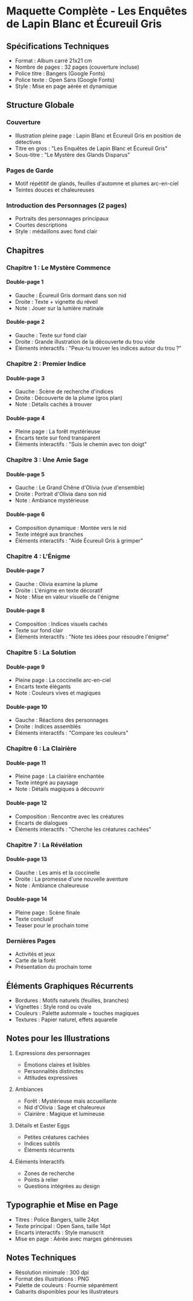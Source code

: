 # Maquette Complète - Les Enquêtes de Lapin Blanc et Écureuil Gris

## Spécifications Techniques
- Format : Album carré 21x21 cm
- Nombre de pages : 32 pages (couverture incluse)
- Police titre : Bangers (Google Fonts)
- Police texte : Open Sans (Google Fonts)
- Style : Mise en page aérée et dynamique

## Structure Globale

### Couverture
- Illustration pleine page : Lapin Blanc et Écureuil Gris en position de détectives
- Titre en gros : "Les Enquêtes de Lapin Blanc et Écureuil Gris"
- Sous-titre : "Le Mystère des Glands Disparus"

### Pages de Garde
- Motif répétitif de glands, feuilles d'automne et plumes arc-en-ciel
- Teintes douces et chaleureuses

### Introduction des Personnages (2 pages)
- Portraits des personnages principaux
- Courtes descriptions
- Style : médaillons avec fond clair

## Chapitres

### Chapitre 1 : Le Mystère Commence
#### Double-page 1
- Gauche : Écureuil Gris dormant dans son nid
- Droite : Texte + vignette du réveil
- Note : Jouer sur la lumière matinale

#### Double-page 2
- Gauche : Texte sur fond clair
- Droite : Grande illustration de la découverte du trou vide
- Éléments interactifs : "Peux-tu trouver les indices autour du trou ?"

### Chapitre 2 : Premier Indice
#### Double-page 3
- Gauche : Scène de recherche d'indices
- Droite : Découverte de la plume (gros plan)
- Note : Détails cachés à trouver

#### Double-page 4
- Pleine page : La forêt mystérieuse
- Encarts texte sur fond transparent
- Éléments interactifs : "Suis le chemin avec ton doigt"

### Chapitre 3 : Une Amie Sage
#### Double-page 5
- Gauche : Le Grand Chêne d'Olivia (vue d'ensemble)
- Droite : Portrait d'Olivia dans son nid
- Note : Ambiance mystérieuse

#### Double-page 6
- Composition dynamique : Montée vers le nid
- Texte intégré aux branches
- Éléments interactifs : "Aide Écureuil Gris à grimper"

### Chapitre 4 : L'Énigme
#### Double-page 7
- Gauche : Olivia examine la plume
- Droite : L'énigme en texte décoratif
- Note : Mise en valeur visuelle de l'énigme

#### Double-page 8
- Composition : Indices visuels cachés
- Texte sur fond clair
- Éléments interactifs : "Note tes idées pour résoudre l'énigme"

### Chapitre 5 : La Solution
#### Double-page 9
- Pleine page : La coccinelle arc-en-ciel
- Encarts texte élégants
- Note : Couleurs vives et magiques

#### Double-page 10
- Gauche : Réactions des personnages
- Droite : Indices assemblés
- Éléments interactifs : "Compare les couleurs"

### Chapitre 6 : La Clairière
#### Double-page 11
- Pleine page : La clairière enchantée
- Texte intégré au paysage
- Note : Détails magiques à découvrir

#### Double-page 12
- Composition : Rencontre avec les créatures
- Encarts de dialogues
- Éléments interactifs : "Cherche les créatures cachées"

### Chapitre 7 : La Révélation
#### Double-page 13
- Gauche : Les amis et la coccinelle
- Droite : La promesse d'une nouvelle aventure
- Note : Ambiance chaleureuse

#### Double-page 14
- Pleine page : Scène finale
- Texte conclusif
- Teaser pour le prochain tome

### Dernières Pages
- Activités et jeux
- Carte de la forêt
- Présentation du prochain tome

## Éléments Graphiques Récurrents
- Bordures : Motifs naturels (feuilles, branches)
- Vignettes : Style rond ou ovale
- Couleurs : Palette automnale + touches magiques
- Textures : Papier naturel, effets aquarelle

## Notes pour les Illustrations
1. Expressions des personnages
   - Émotions claires et lisibles
   - Personnalités distinctes
   - Attitudes expressives

2. Ambiances
   - Forêt : Mystérieuse mais accueillante
   - Nid d'Olivia : Sage et chaleureux
   - Clairière : Magique et lumineuse

3. Détails et Easter Eggs
   - Petites créatures cachées
   - Indices subtils
   - Éléments récurrents

4. Éléments Interactifs
   - Zones de recherche
   - Points à relier
   - Questions intégrées au design

## Typographie et Mise en Page
- Titres : Police Bangers, taille 24pt
- Texte principal : Open Sans, taille 14pt
- Encarts interactifs : Style manuscrit
- Mise en page : Aérée avec marges généreuses

## Notes Techniques
- Résolution minimale : 300 dpi
- Format des illustrations : PNG
- Palette de couleurs : Fournie séparément
- Gabarits disponibles pour les illustrateurs
